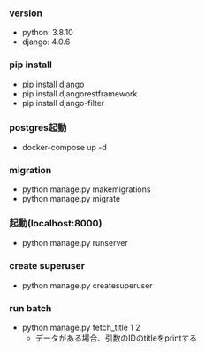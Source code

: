 ### version

- python: 3.8.10
- django: 4.0.6

### pip install
- pip install django
- pip install djangorestframework
- pip install django-filter


### postgres起動

- docker-compose up -d

### migration

- python manage.py makemigrations
- python manage.py migrate

### 起動(localhost:8000)
- python manage.py runserver

### create superuser
- python manage.py createsuperuser

### run batch

- python manage.py fetch_title 1 2
  - データがある場合、引数のIDのtitleをprintする
